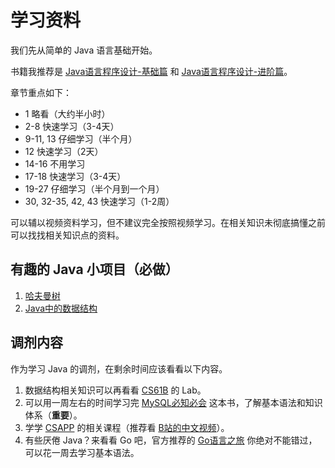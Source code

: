 # 学习资料

我们先从简单的 Java 语言基础开始。

书籍我推荐是 [Java语言程序设计-基础篇](https://item.m.jd.com/product/10028902912241.html) 和 [Java语言程序设计-进阶篇](https://item.m.jd.com/product/10036654536931.html)。

章节重点如下：

- 1 略看（大约半小时）
- 2-8 快速学习（3-4天）
- 9-11, 13 仔细学习（半个月）
- 12 快速学习（2天）
- 14-16 不用学习
- 17-18 快速学习（3-4天）
- 19-27 仔细学习（半个月到一个月）
- 30, 32-35, 42, 43 快速学习（1-2周）

可以辅以视频资料学习，但不建议完全按照视频学习。在相关知识未彻底搞懂之前可以找找相关知识点的资料。

## 有趣的 Java 小项目（必做）

1. [哈夫曼树](../project/huffman-tree.md)
2. [Java中的数据结构](../project/data-struct-java.md)

## 调剂内容

作为学习 Java 的调剂，在剩余时间应该看看以下内容。

1. 数据结构相关知识可以再看看 [CS61B](https://inst.eecs.berkeley.edu/~cs61b/sp22/) 的 Lab。
2. 可以用一周左右的时间学习完 [MySQL必知必会](https://book.douban.com/subject/3354490/) 这本书，了解基本语法和知识体系（**重要**）。
3. 学学 [CSAPP](https://book.douban.com/subject/26912767/) 的相关课程（推荐看 [B站的中文视频](https://www.bilibili.com/video/av711375008)）。
4. 有些厌倦 Java？来看看 Go 吧，官方推荐的 [Go语言之旅](https://tour.go-zh.org/welcome/1) 你绝对不能错过，可以花一周去学习基本语法。
